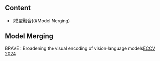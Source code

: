 ## Content

- [模型融合](#Model Merging)

## Model Merging
BRAVE : Broadening the visual encoding of vision-language models[ECCV 2024](https://arxiv.org/pdf/2404.07204)
